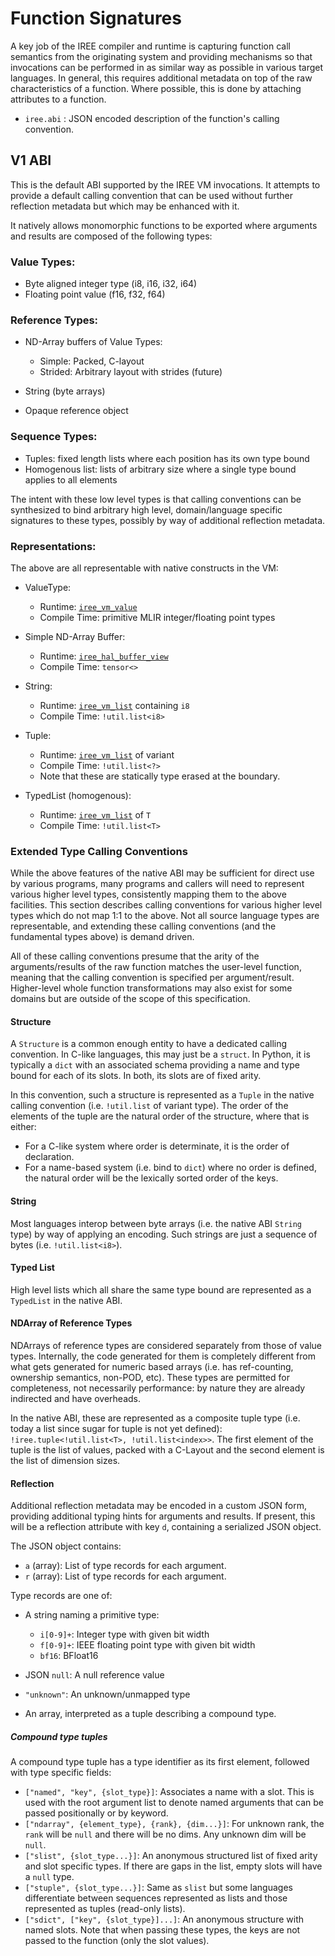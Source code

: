 # Function Signatures

A key job of the IREE compiler and runtime is capturing function call semantics
from the originating system and providing mechanisms so that invocations can be
performed in as similar way as possible in various target languages. In general,
this requires additional metadata on top of the raw characteristics of a
function. Where possible, this is done by attaching attributes to a function.

-   `iree.abi` : JSON encoded description of the function's calling convention.

## V1 ABI

This is the default ABI supported by the IREE VM invocations. It attempts to
provide a default calling convention that can be used without further reflection
metadata but which may be enhanced with it.

It natively allows monomorphic functions to be exported where arguments and
results are composed of the following types:

### Value Types:

-   Byte aligned integer type (i8, i16, i32, i64)
-   Floating point value (f16, f32, f64)

### Reference Types:

-   ND-Array buffers of Value Types:

    -   Simple: Packed, C-layout
    -   Strided: Arbitrary layout with strides (future)

-   String (byte arrays)

-   Opaque reference object

### Sequence Types:

-   Tuples: fixed length lists where each position has its own type bound
-   Homogenous list: lists of arbitrary size where a single type bound applies
    to all elements

The intent with these low level types is that calling conventions can be
synthesized to bind arbitrary high level, domain/language specific signatures to
these types, possibly by way of additional reflection metadata.

### Representations:

The above are all representable with native constructs in the VM:

-   ValueType:

    -   Runtime:
        [`iree_vm_value`](https://github.com/google/iree/blob/main/iree/vm/value.h)
    -   Compile Time: primitive MLIR integer/floating point types

-   Simple ND-Array Buffer:

    -   Runtime:
        [`iree_hal_buffer_view`](https://github.com/google/iree/blob/main/iree/hal/buffer_view.h)
    -   Compile Time: `tensor<>`

-   String:

    -   Runtime:
        [`iree_vm_list`](https://github.com/google/iree/blob/main/iree/vm/list.h)
        containing `i8`
    -   Compile Time: `!util.list<i8>`

-   Tuple:

    -   Runtime:
        [`iree_vm_list`](https://github.com/google/iree/blob/main/iree/vm/list.h)
        of variant
    -   Compile Time: `!util.list<?>`
    -   Note that these are statically type erased at the boundary.

-   TypedList (homogenous):

    -   Runtime:
        [`iree_vm_list`](https://github.com/google/iree/blob/main/iree/vm/list.h)
        of `T`
    -   Compile Time: `!util.list<T>`

### Extended Type Calling Conventions

While the above features of the native ABI may be sufficient for direct use by
various programs, many programs and callers will need to represent various
higher level types, consistently mapping them to the above facilities. This
section describes calling conventions for various higher level types which do
not map 1:1 to the above. Not all source language types are representable, and
extending these calling conventions (and the fundamental types above) is demand
driven.

All of these calling conventions presume that the arity of the arguments/results
of the raw function matches the user-level function, meaning that the calling
convention is specified per argument/result. Higher-level whole function
transformations may also exist for some domains but are outside of the scope of
this specification.

#### Structure

A `Structure` is a common enough entity to have a dedicated calling convention.
In C-like languages, this may just be a `struct`. In Python, it is typically a
`dict` with an associated schema providing a name and type bound for each of its
slots. In both, its slots are of fixed arity.

In this convention, such a structure is represented as a `Tuple` in the native
calling convention (i.e. `!util.list` of variant type). The order of the
elements of the tuple are the natural order of the structure, where that is
either:

-   For a C-like system where order is determinate, it is the order of
    declaration.
-   For a name-based system (i.e. bind to `dict`) where no order is defined, the
    natural order will be the lexically sorted order of the keys.

#### String

Most languages interop between byte arrays (i.e. the native ABI `String` type)
by way of applying an encoding. Such strings are just a sequence of bytes (i.e.
`!util.list<i8>`).

#### Typed List

High level lists which all share the same type bound are represented as a
`TypedList` in the native ABI.

#### NDArray of Reference Types

NDArrays of reference types are considered separately from those of value types.
Internally, the code generated for them is completely different from what gets
generated for numeric based arrays (i.e. has ref-counting, ownership semantics,
non-POD, etc). These types are permitted for completeness, not necessarily
performance: by nature they are already indirected and have overheads.

In the native ABI, these are represented as a composite tuple type (i.e. today a
list since sugar for tuple is not yet defined): `!iree.tuple<!util.list<T>,
!util.list<index>>`. The first element of the tuple is the list of values,
packed with a C-Layout and the second element is the list of dimension sizes.

#### Reflection

Additional reflection metadata may be encoded in a custom JSON form, providing
additional typing hints for arguments and results. If present, this will be a
reflection attribute with key `d`, containing a serialized JSON object.

The JSON object contains:

-   `a` (array): List of type records for each argument.
-   `r` (array): List of type records for each argument.

Type records are one of:

-   A string naming a primitive type:

    -   `i[0-9]+`: Integer type with given bit width
    -   `f[0-9]+`: IEEE floating point type with given bit width
    -   `bf16`: BFloat16

-   JSON `null`: A null reference value

-   `"unknown"`: An unknown/unmapped type

-   An array, interpreted as a tuple describing a compound type.

##### Compound type tuples

A compound type tuple has a type identifier as its first element, followed with
type specific fields:

-   `["named", "key", {slot_type}]`: Associates a name with a slot. This is
    used with the root argument list to denote named arguments that can be
    passed positionally or by keyword.
-   `["ndarray", {element_type}, {rank}, {dim...}]`: For unknown rank, the
    `rank` will be `null` and there will be no dims. Any unknown dim will be
    `null`.
-   `["slist", {slot_type...}]`: An anonymous structured list of fixed arity and
    slot specific types. If there are gaps in the list, empty slots will have a
    `null` type.
-   `["stuple", {slot_type...}]`: Same as `slist` but some languages
    differentiate between sequences represented as lists and those represented
    as tuples (read-only lists).
-   `["sdict", ["key", {slot_type}]...]`: An anonymous structure with named
    slots. Note that when passing these types, the keys are not passed to the
    function (only the slot values).
